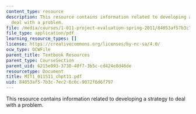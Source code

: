 ```yaml
---
content_type: resource
description: This resource contains information related to developing a strategy to
  deal with a problem.
file: /media/courses/1-011-project-evaluation-spring-2011/84053af57b3c7ec26c6c9072f6d6f797_MIT1_011S11_chpt11.pdf
file_type: application/pdf
learning_resource_types: []
license: https://creativecommons.org/licenses/by-nc-sa/4.0/
ocw_type: OCWFile
parent_title: Textbook Resources
parent_type: CourseSection
parent_uid: 6215e093-3730-40f7-3b5c-cd424e8d46de
resourcetype: Document
title: MIT1_011S11_chpt11.pdf
uid: 84053af5-7b3c-7ec2-6c6c-9072f6d6f797
---
```

This resource contains information related to developing a strategy to deal with a problem.